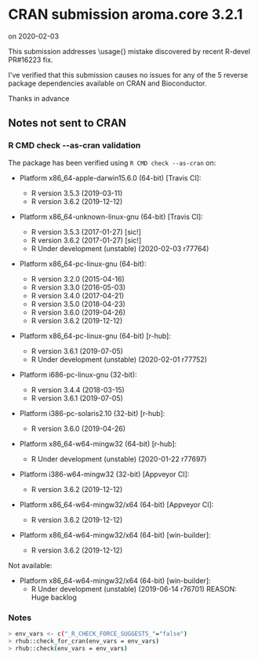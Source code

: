 # CRAN submission aroma.core 3.2.1

on 2020-02-03

This submission addresses \usage{} mistake discovered by recent R-devel PR#16223 fix.

I've verified that this submission causes no issues for any of the 5 reverse package dependencies available on CRAN and Bioconductor.

Thanks in advance


## Notes not sent to CRAN

### R CMD check --as-cran validation

The package has been verified using `R CMD check --as-cran` on:

* Platform x86_64-apple-darwin15.6.0 (64-bit) [Travis CI]:
  - R version 3.5.3 (2019-03-11)
  - R version 3.6.2 (2019-12-12)

* Platform x86_64-unknown-linux-gnu (64-bit) [Travis CI]:
  - R version 3.5.3 (2017-01-27) [sic!]
  - R version 3.6.2 (2017-01-27) [sic!]
  - R Under development (unstable) (2020-02-03 r77764)

* Platform x86_64-pc-linux-gnu (64-bit):
  - R version 3.2.0 (2015-04-16)
  - R version 3.3.0 (2016-05-03)
  - R version 3.4.0 (2017-04-21)
  - R version 3.5.0 (2018-04-23)
  - R version 3.6.0 (2019-04-26)
  - R version 3.6.2 (2019-12-12)
  
* Platform x86_64-pc-linux-gnu (64-bit) [r-hub]:
  - R version 3.6.1 (2019-07-05)
  - R Under development (unstable) (2020-02-01 r77752)

* Platform i686-pc-linux-gnu (32-bit):
  - R version 3.4.4 (2018-03-15)
  - R version 3.6.1 (2019-07-05)

* Platform i386-pc-solaris2.10 (32-bit) [r-hub]:
  - R version 3.6.0 (2019-04-26)

* Platform x86_64-w64-mingw32 (64-bit) [r-hub]:
  - R Under development (unstable) (2020-01-22 r77697)

* Platform i386-w64-mingw32 (32-bit) [Appveyor CI]:
  - R version 3.6.2 (2019-12-12)
  
* Platform x86_64-w64-mingw32/x64 (64-bit) [Appveyor CI]:
  - R version 3.6.2 (2019-12-12)

* Platform x86_64-w64-mingw32/x64 (64-bit) [win-builder]:
  - R version 3.6.2 (2019-12-12)

Not available:

* Platform x86_64-w64-mingw32/x64 (64-bit) [win-builder]:
  - R Under development (unstable) (2019-06-14 r76701)
  REASON: Huge backlog


### Notes

```sh
> env_vars <- c("_R_CHECK_FORCE_SUGGESTS_"="false")
> rhub::check_for_cran(env_vars = env_vars)
> rhub::check(env_vars = env_vars)
```
